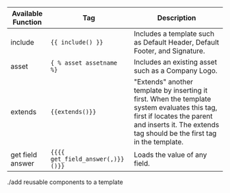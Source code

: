 
| Available Function  | Tag      |Description|
| ------------- | -------------  |------------|
| include |  ```{{ include() }} ```  |Includes a template such as Default Header, Default Footer, and Signature. |
| asset |  ```{ % asset assetname %}  ```| Includes an existing asset such as a Company Logo.  |
|extends| ```{{extends()}}``` |"Extends" another template by inserting it first. When the template system evaluates this tag, first if locates the parent and inserts it. The extends tag should be the first tag in the template.|
|get field answer| ```{{{{ get_field_answer(,)}}()}} ```|Loads the value of any field.|


./add reusable components to a template

